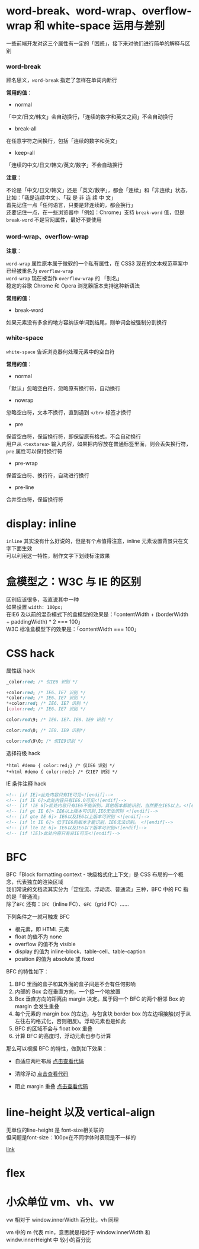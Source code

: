 # word-break、word-wrap、overflow-wrap 和 white-space 运用与差别

一些前端开发对这三个属性有一定的「困惑」，接下来对他们进行简单的解释与区别

### word-break

顾名思义，`word-break` 指定了怎样在单词内断行

**常用的值**：

- normal

「中文/日文/韩文」会自动换行，「连续的数字和英文之间」不会自动换行

- break-all

在任意字符之间换行，包括「连续的数字和英文」

- keep-all

「连续的中文/日文/韩文/英文/数字」不会自动换行

**注意**：

不论是「中文/日文/韩文」还是「英文/数字」，都会「连续」和「非连续」状态，  
比如：「我是连续中文」、「我 是 非 连 续 中 文」  
首先记住一点「任何语言，只要是非连续的，都会换行」  
还要记住一点，在一些浏览器中「例如：Chrome」支持 `break-word` 值，但是 `break-word` 不是官网属性，最好不要使用

### word-wrap、overflow-wrap

**注意**：

`word-wrap` 属性原本属于微软的一个私有属性，在 CSS3 现在的文本规范草案中已经被重名为 `overflow-wrap`  
`word-wrap` 现在被当作 `overflow-wrap` 的 「别名」  
稳定的谷歌 Chrome 和 Opera 浏览器版本支持这种新语法

**常用的值**：

- break-word

如果元素没有多余的地方容纳该单词到结尾，则单词会被强制分割换行

### white-space

`white-space` 告诉浏览器何处理元素中的空白符

**常用的值**：

- normal

「默认」忽略空白符，忽略原有换行符，自动换行

- nowrap

忽略空白符，文本不换行，直到遇到 `</br>` 标签才换行

- pre

保留空白符，保留换行符，即保留原有格式，不会自动换行  
用户从 `<textarea>` 输入内容，如果把内容放在普通标签里面，则会丢失换行符，`pre` 属性可以保持换行符

- pre-wrap

保留空白符、换行符，自动进行换行

- pre-line

合并空白符，保留换行符

# display: inline

`inline` 其实没有什么好说的，但是有个点值得注意，inline 元素设置背景只在文字下面生效  
可以利用这一特性，制作文字下划线标注效果

# 盒模型之：W3C 与 IE 的区别

区别应该很多，我直说其中一种  
如果设置 `width: 100px;`  
在IE6 及以前的混杂模式下的盒模型的效果是：「contentWidth + (borderWidth + paddingWidth) * 2 === 100」  
W3C 标准盒模型下的效果是：「contentWidth === 100」

# CSS hack

属性级 hack

```css
_color:red; /* 仅IE6 识别 */

+color:red; /* IE6、IE7 识别 */
*color:red; /* IE6、IE7 识别 */
*+color:red; /* IE6、IE7 识别 */
[color:red; /* IE6、IE7 识别 */

color:red\9; /* IE6、IE7、IE8、IE9 识别 */

color:red\0; /* IE8、IE9 识别*/

color:red\9\0; /* 仅IE9识别 */
```

选择符级 hack

```
*html #demo { color:red;} /* 仅IE6 识别 */
*+html #demo { color:red;} /* 仅IE7 识别 */
```

IE 条件注释 hack

```html
<!-- [if IE]>此处内容只有IE可见<![endif]-->
<!-- [if IE 6]>此处内容只有IE6.0可见<![endif]-->
<!-- [if !IE 6]>此处内容只有IE6不能识别，其他版本都能识别，当然要在IE5以上。<![endif]-->
<!-- [if gt IE 6]> IE6以上版本可识别,IE6无法识别 <![endif]-->
<!-- [if gte IE 6]> IE6以及IE6以上版本可识别 <![endif]-->
<!-- [if lt IE 6]> 低于IE6的版本才能识别，IE6无法识别。 <![endif]-->
<!-- [if lte IE 6]> IE6以及IE6以下版本可识别<![endif]-->
<!-- [if !IE]>此处内容只有非IE可见<![endif]-->
```

# BFC

BFC「Block formatting context - 块级格式化上下文」是 CSS 布局的一个概念，代表独立的渲染区域  
我们常说的文档流其实分为「定位流、浮动流、普通流」三种，BFC 中的 FC 指的是「普通流」  
除了`BFC` 还有：`IFC`（inline FC）、`GFC`（grid FC）……  

下列条件之一就可触发 BFC

- 根元素，即 HTML 元素
- float 的值不为 none
- overflow 的值不为 visible
- display 的值为 inline-block、table-cell、table-caption
- position 的值为 absolute 或 fixed

BFC 的特性如下：

1. BFC 里面的盒子和其外面的盒子间是不会有任何影响
1. 内部的 Box 会在垂直方向，一个接一个地放置
1. Box 垂直方向的距离由 margin 决定。属于同一个 BFC 的两个相邻 Box 的 margin 会发生重叠
1. 每个元素的 margin box 的左边，与包含块 border box 的左边相接触(对于从左往右的格式化，否则相反)。浮动元素也是如此
1. BFC 的区域不会与 float box 重叠
1. 计算 BFC 的高度时，浮动元素也参与计算

那么可以根据 BFC 的特性，做到如下效果：

- 自适应两栏布局 [点击查看代码](https://jsfiddle.net/hangyangws/1d4yj6pp/2/)

- 清除浮动 [点击查看代码](https://jsfiddle.net/hangyangws/w13kL9fy/)

- 阻止 margin 重叠 [点击查看代码](https://jsfiddle.net/hangyangws/tj5mod53/)

# line-height 以及 vertical-align

无单位的line-height 是 font-size相关联的  
但问题是font-size：100px在不同字体时表现是不一样的

[link](http://web.jobbole.com/91180/)

# flex

# 小众单位 vm、vh、vw

vw 相对于 window.innerWidth 百分比，vh 同理

vm 中的 m 代表 min，意思就是相对于 window.innerWidth 和 windw.innerHeight 中 较小的百分比
